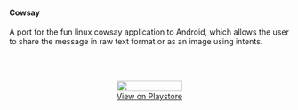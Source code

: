 #### Cowsay
A port for the fun linux cowsay application to Android, which allows the user to share the message in raw text format or as an image using intents.

<br><br>
<div style="display: flex; justify-content: center;">
  <div style="display: flex; flex-direction: column; text-align: center;">
    <img src="/projects/cowsay/cowsay_view.png" style="width: 100%; max-width: 800px;" />
    <a href="https://play.google.com/store/apps/details?id=cowsay.andriod.tutkowskim.androidcowsay">View on Playstore</a>
  </div>
</div>
<br><br>